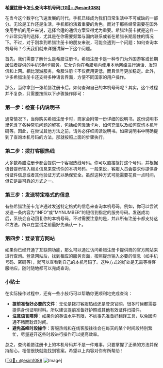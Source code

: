 **希臘註冊卡怎么查询本机号码[[TG💪+ @esim1088](https://t.me/s/esim1088)]**

在当今这个数字化飞速发展的时代，手机已经成为我们日常生活中不可或缺的一部分。无论是工作还是生活，手机都扮演着重要的角色。而对于那些经常需要在国外使用手机的用户来说，选择合适的通信方案显得尤为重要。希腊注册卡就是这样一个非常实用的选择，尤其是在你需要频繁与国内联系或者在希腊长期居住的情况下。不过，对于刚拿到希腊注册卡的朋友来说，可能会遇到一个问题：如何查询本机号码？今天我们就来详细讲解一下这个问题。

首先，我们需要了解什么是希腊注册卡。希腊注册卡是一种专门为外国游客或长期居住者提供的手机SIM卡服务。它允许你在希腊境内使用本地网络进行通话、发短信和上网。相比漫游服务，希腊注册卡不仅费用更低，而且信号更加稳定。此外，许多希腊注册卡还支持多种语言界面，方便不同国家的用户操作。

那么，当你拿到一张希腊注册卡后，如何查询自己的本机号码呢？其实，这个过程并不复杂，只需要按照以下步骤操作即可：

### 第一步：检查卡内说明书

通常情况下，当你购买希腊注册卡时，商家会附带一份详细的说明书。这份说明书里包含了各种常见问题的解答，包括如何激活卡片、如何充值以及如何查询本机号码等。因此，在尝试其他方法之前，请务必仔细阅读说明书。如果说明书中明确提到了查询本机号码的方法，那就按照上面的步骤执行。

### 第二步：拨打客服热线

大多数希腊注册卡都会提供一个客服热线号码。你可以直接拨打这个号码，并根据语音提示输入相关信息来查询你的本机号码。一般来说，客服人员会要求你提供身份证件信息或者其他验证方式以确保安全。虽然这种方式可能需要花费一点时间，但它是最可靠的方式之一。

### 第三步：发送特定格式的信息

有些希腊注册卡允许通过发送特定格式的信息来查询本机号码。例如，你可以尝试发送一条内容为“INFO”或“MYNUMBER”的短信到指定的服务号码。发送成功后，系统会自动回复你的本机号码。不过需要注意的是，并非所有注册卡都支持这种方法，所以在尝试之前最好先确认一下。

### 第四步：登录官方网站

如果你已经开通了互联网功能，那么可以通过访问希腊注册卡提供商的官方网站来进行查询。登录网站后，找到相应的服务页面，按照提示输入必要的信息（如手机号码、密码等），就可以查看到自己的本机号码了。这种方式的好处是无需等待客服响应，随时随地都可以完成查询。

### 小贴士

在实际操作过程中，还有一些小技巧可以帮助你更顺利地完成查询：

- **提前准备好必要的文件**：无论是拨打客服热线还是登录官网，很多时候都需要提供身份证明材料。所以建议提前准备好护照或其他有效证件扫描件。
- **注意语言障碍**：如果你的英语水平有限，不妨事先准备好翻译工具，以免因沟通不畅而耽误时间。
- **避免高峰时段操作**：客服热线和在线客服往往会在每天的某个时间段特别繁忙，尽量避开这些时段进行操作可以提高效率。

总之，查询希腊注册卡上的本机号码并不是一件难事，只要掌握了正确的方法并保持耐心，相信很快就能找到答案。希望以上内容对你有所帮助！

[[TG💪+ @esim1088](https://t.me/s/esim1088) ![Image](https://i.postimg.cc/4NQfJmqS/Snipaste-2025-05-13-00-14-12.png)]